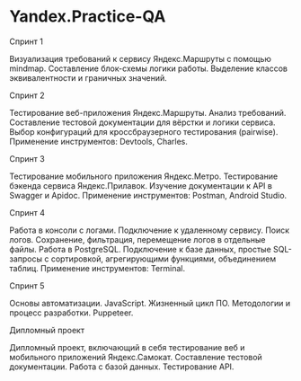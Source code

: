 # Yandex.Practice-QA

Спринт 1

Визуализация требований к сервису Яндекс.Маршруты с помощью mindmap. 
Составление блок-схемы логики работы. 
Выделение классов эквивалентности и граничных значений.

Спринт 2

Тестирование веб-приложения Яндекс.Маршруты.
Анализ требований. 
Составление тестовой документации для вёрстки и логики сервиса. 
Выбор конфигураций для кроссбраузерного тестирования (pairwise). 
Применение инструментов: Devtools, Charles.

Спринт 3

Тестирование мобильного приложения Яндекс.Метро. 
Тестирование бэкенда сервиса Яндекс.Прилавок. 
Изучение документации к API в Swagger и Apidoc. 
Применение инструментов: Postman, Android Studio.

Спринт 4

Работа в консоли с логами. 
Подключение к удаленному сервису. 
Поиск логов. 
Сохранение, фильтрация, перемещение логов в отдельные файлы. 
Работа в PostgreSQL. 
Подключение к базе данных, простые SQL-запросы с сортировкой, агрегирующими функциями, объединением таблиц. 
Применение инструментов: Terminal.

Спринт 5

Основы автоматизации. 
JavaScript. 
Жизненный цикл ПО. 
Методологии и процесс разработки. 
Puppeteer.

Дипломный проект

Дипломный проект, включающий в себя тестирование веб и мобильного приложений Яндекс.Самокат.
Составление тестовой документации. 
Работа с базой данных.
Тестирование API.
